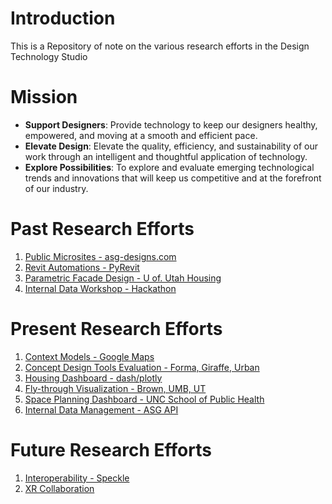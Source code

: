 # Introduction
This is a Repository of note on the various research efforts in the Design Technology Studio

# Mission

-	**Support Designers**: Provide technology to keep our designers healthy, empowered, and moving at a smooth and efficient pace.
-	**Elevate Design**: Elevate the quality, efficiency, and sustainability of our work through an intelligent and thoughtful application of technology.
-	**Explore Possibilities**: To explore and evaluate emerging technological trends and innovations that will keep us competitive and at the forefront of our industry.

# Past Research Efforts
1. [Public Microsites - asg-designs.com](/Microsites.md)
1. [Revit Automations - PyRevit](/RevitAutomations.md)
1. [Parametric Facade Design - U of. Utah Housing](/ParametricDesign.md)
1. [Internal Data Workshop - Hackathon](/DataWorkshop.md)

# Present Research Efforts
1. [Context Models - Google Maps](/ContextModels.md)
1. [Concept Design Tools Evaluation - Forma, Giraffe, Urban](/ConceptDesignEval.md)
1. [Housing Dashboard - dash/plotly](/HousingDashboard.md)
1. [Fly-through Visualization - Brown, UMB, UT](/AerialVisualizations.md)
1. [Space Planning Dashboard - UNC School of Public Health](/SpacePlanningDashboard.md)
1. [Internal Data Management - ASG API](/DataConnectorAPI.md)

# Future Research Efforts
1. [Interoperability - Speckle](/Interoperability.md)
1. [XR Collaboration](/XRCollaboration.md)
